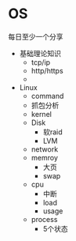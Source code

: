 # OS 
每日至少一个分享

- 基础理论知识 
  - tcp/ip
  - http/https
  - 
- Linux 
  - command
  - 抓包分析    
  - kernel
  - Disk
    - 软raid
    - LVM
  - network
  - memroy
    - 大页
    - swap
  - cpu 
    - 中断
    - load 
    - usage
  - process
    - 5个状态